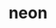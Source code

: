---
category: 4-letters
denotation: null
name: neon
reference_link: https://www.etymonline.com/word/neon
root_language: null
root_name: null
title: neon
type: free
word_sums:
- respelling: neon
  sum: 'Neon + '
---